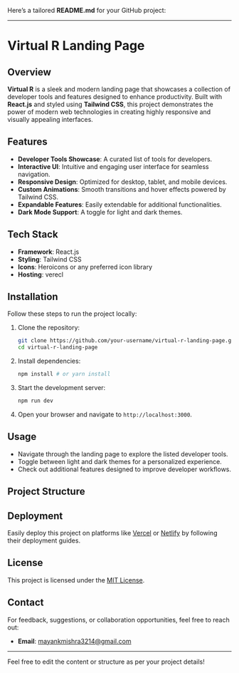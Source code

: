 Here’s a tailored **README.md** for your GitHub project:

---

# Virtual R Landing Page

## Overview

**Virtual R** is a sleek and modern landing page that showcases a collection of developer tools and features designed to enhance productivity. Built with **React.js** and styled using **Tailwind CSS**, this project demonstrates the power of modern web technologies in creating highly responsive and visually appealing interfaces.

## Features

- **Developer Tools Showcase**: A curated list of tools for developers.
- **Interactive UI**: Intuitive and engaging user interface for seamless navigation.
- **Responsive Design**: Optimized for desktop, tablet, and mobile devices.
- **Custom Animations**: Smooth transitions and hover effects powered by Tailwind CSS.
- **Expandable Features**: Easily extendable for additional functionalities.
- **Dark Mode Support**: A toggle for light and dark themes.

## Tech Stack

- **Framework**: React.js
- **Styling**: Tailwind CSS
- **Icons**: Heroicons or any preferred icon library
- **Hosting**: verecl

## Installation

Follow these steps to run the project locally:

1. Clone the repository:
   ```bash
   git clone https://github.com/your-username/virtual-r-landing-page.git
   cd virtual-r-landing-page
   ```

2. Install dependencies:
   ```bash
   npm install # or yarn install
   ```

3. Start the development server:
   ```bash
   npm run dev
   ```

4. Open your browser and navigate to `http://localhost:3000`.

## Usage

- Navigate through the landing page to explore the listed developer tools.
- Toggle between light and dark themes for a personalized experience.
- Check out additional features designed to improve developer workflows.

## Project Structure



## Deployment

Easily deploy this project on platforms like [Vercel](https://vercel.com/) or [Netlify](https://www.netlify.com/) by following their deployment guides.


## License

This project is licensed under the [MIT License](LICENSE).

## Contact

For feedback, suggestions, or collaboration opportunities, feel free to reach out:


- **Email**: mayankmishra3214@gmail.com
---

Feel free to edit the content or structure as per your project details!

